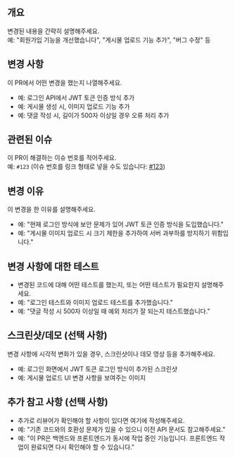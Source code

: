 ## 개요
변경된 내용을 간략히 설명해주세요.  
예: "회원가입 기능을 개선했습니다", "게시물 업로드 기능 추가", "버그 수정" 등

## 변경 사항
이 PR에서 어떤 변경을 했는지 나열해주세요.
- 예: 로그인 API에서 JWT 토큰 인증 방식 추가
- 예: 게시물 생성 시, 이미지 업로드 기능 추가
- 예: 댓글 작성 시, 길이가 500자 이상일 경우 오류 처리 추가

## 관련된 이슈
이 PR이 해결하는 이슈 번호를 적어주세요.  
예: `#123` (이슈 번호를 링크 형태로 넣을 수도 있습니다: [#123](https://github.com/your_repo/issues/123))

## 변경 이유
이 변경을 한 이유를 설명해주세요.
- 예: "현재 로그인 방식에 보안 문제가 있어 JWT 토큰 인증 방식을 도입했습니다."
- 예: "게시물 이미지 업로드 시 크기 제한을 추가하여 서버 과부하를 방지하기 위함입니다."

## 변경 사항에 대한 테스트
- 변경된 코드에 대해 어떤 테스트를 했는지, 또는 어떤 테스트가 필요한지 설명해주세요.
- 예: "로그인 테스트와 이미지 업로드 테스트를 추가했습니다."
- 예: "댓글 작성 시 500자 이상일 때 예외 처리가 잘 되는지 테스트했습니다."

## 스크린샷/데모 (선택 사항)
변경 사항에 시각적 변화가 있을 경우, 스크린샷이나 데모 영상 등을 추가해주세요.
- 예: 로그인 화면에서 JWT 토큰 로그인 방식이 추가된 스크린샷
- 예: 게시물 업로드 UI 변경 사항을 보여주는 이미지

## 추가 참고 사항 (선택 사항)
- 추가로 리뷰어가 확인해야 할 사항이 있다면 여기에 작성해주세요.
- 예: "기존 코드와의 호환성 문제가 있을 수 있으니 이전 API 문서도 참고해주세요."
- 예: "이 PR은 백엔드와 프론트엔드가 동시에 작업 중인 기능입니다. 프론트엔드 작업이 완료되면 다시 확인해야 할 수 있습니다."
